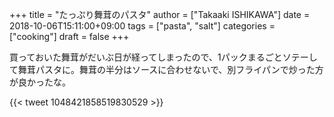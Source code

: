 +++
title = "たっぷり舞茸のパスタ"
author = ["Takaaki ISHIKAWA"]
date = 2018-10-06T15:11:00+09:00
tags = ["pasta", "salt"]
categories = ["cooking"]
draft = false
+++

買っておいた舞茸がだいぶ日が経ってしまったので、1パックまるごとソテーして舞茸パスタに。舞茸の半分はソースに合わせないで、別フライパンで炒った方が良かったな。

{{< tweet 1048421858519830529 >}}
